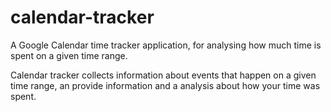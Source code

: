 # calendar-tracker
A Google Calendar time tracker application, for analysing how much time is spent on a given time range.

Calendar tracker collects information about events that happen on a given time range, an provide information and 
a analysis about how your time was spent. 
